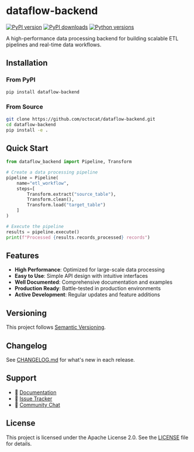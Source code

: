 # dataflow-backend

[![PyPI version](https://img.shields.io/pypi/v/dataflow-backend.svg)](https://pypi.org/project/dataflow-backend/)
[![PyPI downloads](https://img.shields.io/pypi/dm/dataflow-backend.svg)](https://pypi.org/project/dataflow-backend/)
[![Python versions](https://img.shields.io/pypi/pyversions/dataflow-backend.svg)](https://pypi.org/project/dataflow-backend/)

A high-performance data processing backend for building scalable ETL pipelines and real-time data workflows.

## Installation

### From PyPI

```bash
pip install dataflow-backend
```

### From Source

```bash
git clone https://github.com/octocat/dataflow-backend.git
cd dataflow-backend
pip install -e .
```

## Quick Start

```python
from dataflow_backend import Pipeline, Transform

# Create a data processing pipeline
pipeline = Pipeline(
    name="etl_workflow",
    steps=[
        Transform.extract("source_table"),
        Transform.clean(),
        Transform.load("target_table")
    ]
)

# Execute the pipeline
results = pipeline.execute()
print(f"Processed {results.records_processed} records")
```

## Features

- **High Performance**: Optimized for large-scale data processing
- **Easy to Use**: Simple API design with intuitive interfaces
- **Well Documented**: Comprehensive documentation and examples
- **Production Ready**: Battle-tested in production environments
- **Active Development**: Regular updates and feature additions

## Versioning

This project follows [Semantic Versioning](https://semver.org/).

## Changelog

See [CHANGELOG.md](CHANGELOG.md) for what's new in each release.

## Support

- 📖 [Documentation](https://dataflow-backend.readthedocs.io/)
- 🐛 [Issue Tracker](https://github.com/octocat/dataflow-backend/issues)
- 💬 [Community Chat](https://discord.gg/example)

## License

This project is licensed under the Apache License 2.0. See the [LICENSE](LICENSE) file for details.

